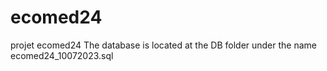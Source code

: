 # ecomed24
projet ecomed24 
The database is located at the DB folder under the name ecomed24_10072023.sql
